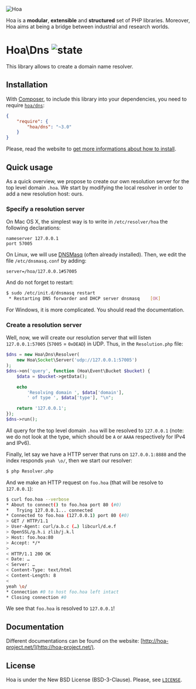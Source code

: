 ![Hoa](http://static.hoa-project.net/Image/Hoa_small.png)

Hoa is a **modular**, **extensible** and **structured** set of PHP libraries.
Moreover, Hoa aims at being a bridge between industrial and research worlds.

# Hoa\Dns ![state](http://central.hoa-project.net/State/Dns)

This library allows to create a domain name resolver.

## Installation

With [Composer](http://getcomposer.org/), to include this library into your
dependencies, you need to require
[`hoa/dns`](https://packagist.org/packages/hoa/dns):

```json
{
    "require": {
        "hoa/dns": "~3.0"
    }
}
```

Please, read the website to [get more informations about how to
install](http://hoa-project.net/Source.html).

## Quick usage

As a quick overview, we propose to create our own resolution server for the top
level domain `.hoa`. We start by modifying the local resolver in order to add a
new resolution host: ours.

### Specify a resolution server

On Mac OS X, the simplest way is to write in `/etc/resolver/hoa` the following
declarations:

```
nameserver 127.0.0.1
port 57005
```
 
On Linux, we will use [DNSMasq](http://thekelleys.org.uk/dnsmasq/doc.html)
(often already installed). Then, we edit the file `/etc/dnsmasq.conf` by adding:
 
```
server=/hoa/127.0.0.1#57005
```

And do not forget to restart:

```sh
$ sudo /etc/init.d/dnsmasq restart
 * Restarting DNS forwarder and DHCP server dnsmasq    [OK]
```

For Windows, it is more complicated. You should read the documentation.

### Create a resolution server

Well, now, we will create our resolution server that will listen
`127.0.0.1:57005` (`57005` = `0xDEAD`) in UDP. Thus, in the `Resolution.php`
file:

```php
$dns = new Hoa\Dns\Resolver(
    new Hoa\Socket\Server('udp://127.0.0.1:57005')
);
$dns->on('query', function (Hoa\Event\Bucket $bucket) {
    $data = $bucket->getData();

    echo
        'Resolving domain ', $data['domain'],
        ' of type ', $data['type'], "\n";

    return '127.0.0.1';
});
$dns->run();
```

All query for the top level domain `.hoa` will be resolved to `127.0.0.1` (note:
we do not look at the type, which should be `A` or `AAAA` respectively for IPv4
and IPv6).

Finally, let say we have a HTTP server that runs on `127.0.0.1:8888` and the
index responds `yeah \o/`, then we start our resolver:

```sh
$ php Resolver.php
```

And we make an HTTP request on `foo.hoa` (that will be resolve to `127.0.0.1`):

```sh
$ curl foo.hoa --verbose
* About to connect() to foo.hoa port 80 (#0)
*   Trying 127.0.0.1... connected
* Connected to foo.hoa (127.0.0.1) port 80 (#0)
> GET / HTTP/1.1
> User-Agent: curl/a.b.c (…) libcurl/d.e.f
> OpenSSL/g.h.i zlib/j.k.l
> Host: foo.hoa:80
> Accept: */*
>
< HTTP/1.1 200 OK
< Date: …
< Server: …
< Content-Type: text/html
< Content-Length: 8
<
yeah \o/
* Connection #0 to host foo.hoa left intact
* Closing connection #0
```

We see that `foo.hoa` is resolved to `127.0.0.1`!

## Documentation

Different documentations can be found on the website:
[http://hoa-project.net/](http://hoa-project.net/).

## License

Hoa is under the New BSD License (BSD-3-Clause). Please, see
[`LICENSE`](http://hoa-project.net/LICENSE).
